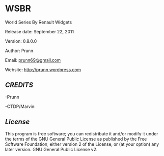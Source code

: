 WSBR
====

World Series By Renault Widgets


Release date: September 22, 2011

Version: 0.8.0.0

Author: Prunn

Email: prunn69@gmail.com

Website: http://prunn.wordpress.com


*CREDITS*
-

-Prunn

-CTDP/Marvin

*License*
-

This program is free software; you can redistribute it and/or modify it under the terms of the GNU General Public License as published by the Free Software Foundation; either version 2 of the License, or (at your option) any later version.
GNU General Public License v2.
